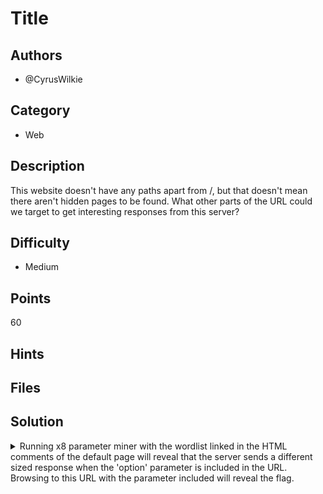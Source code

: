 # Title

## Authors
- @CyrusWilkie

## Category
- Web

## Description
This website doesn't have any paths apart from /, but that doesn't mean there aren't hidden pages to be found. What other parts of the URL could we target to get interesting responses from this server?

## Difficulty
- Medium

## Points
60

## Hints

## Files

## Solution
<details>
<summary>Running x8 parameter miner with the wordlist linked in the HTML comments of the default page will reveal that the server sends a different sized response when the 'option' parameter is included in the URL. Browsing to this URL with the parameter included will reveal the flag.</summary>

### Idea

### Walkthrough

### Flag
`BEGINNER{param3t3r_M1ning_1923hfe}`
</details>
